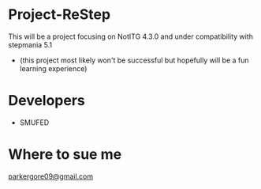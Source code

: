 # Project-ReStep
This will be a project focusing on NotITG 4.3.0 and under compatibility with stepmania 5.1
- (this project most likely won't be successful but hopefully will be a fun learning experience)
# Developers
- SMUFED
# Where to sue me 
parkergore09@gmail.com
